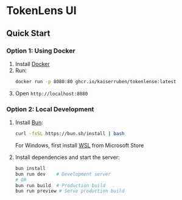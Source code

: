 # TokenLens UI 

## Quick Start

### Option 1: Using Docker

1. Install [Docker](https://www.docker.com/)
2. Run:
   ```bash
   docker run -p 8080:80 ghcr.io/kaiserruben/tokenlense:latest
   ```
3. Open `http://localhost:8080`

### Option 2: Local Development

1. Install [Bun](https://bun.sh):
   ```bash
   curl -fsSL https://bun.sh/install | bash
   ```
   For Windows, first install [WSL](https://learn.microsoft.com/en-us/windows/wsl/install) from Microsoft Store

2. Install dependencies and start the server:
   ```bash
   bun install
   bun run dev    # Development server
   # OR
   bun run build  # Production build
   bun run preview # Serve production build
   ```